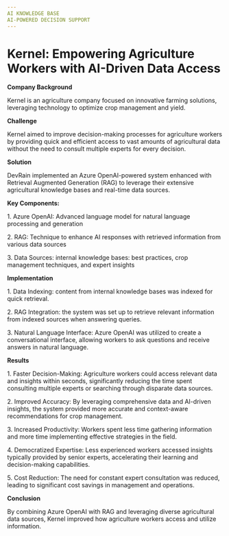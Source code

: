 ```yaml
---
AI KNOWLEDGE BASE 
AI-POWERED DECISION SUPPORT  
---
```

# Kernel: Empowering Agriculture Workers with AI-Driven Data Access

**Company Background**

Kernel is an agriculture company focused on innovative farming solutions, leveraging technology to optimize crop management and yield.

  

**Challenge**

Kernel aimed to improve decision-making processes for agriculture workers by providing quick and efficient access to vast amounts of agricultural data without the need to consult multiple experts for every decision.

  

**Solution**

DevRain implemented an Azure OpenAI-powered system enhanced with Retrieval Augmented Generation (RAG) to leverage their extensive agricultural knowledge bases and real-time data sources.

  

**Key Components:**

1\. Azure OpenAI: Advanced language model for natural language processing and generation

2\. RAG: Technique to enhance AI responses with retrieved information from various data sources

3\. Data Sources: internal knowledge bases: best practices, crop management techniques, and expert insights

  

**Implementation**

1\. Data Indexing: content from internal knowledge bases was indexed for quick retrieval.

2\. RAG Integration: the system was set up to retrieve relevant information from indexed sources when answering queries.

3\. Natural Language Interface: Azure OpenAI was utilized to create a conversational interface, allowing workers to ask questions and receive answers in natural language.

  

**Results**

1\. Faster Decision-Making: Agriculture workers could access relevant data and insights within seconds, significantly reducing the time spent consulting multiple experts or searching through disparate data sources.

2\. Improved Accuracy: By leveraging comprehensive data and AI-driven insights, the system provided more accurate and context-aware recommendations for crop management.

3\. Increased Productivity: Workers spent less time gathering information and more time implementing effective strategies in the field.

4\. Democratized Expertise: Less experienced workers accessed insights typically provided by senior experts, accelerating their learning and decision-making capabilities.

5\. Cost Reduction: The need for constant expert consultation was reduced, leading to significant cost savings in management and operations.

  

**Conclusion**

By combining Azure OpenAI with RAG and leveraging diverse agricultural data sources, Kernel improved how agriculture workers access and utilize information.